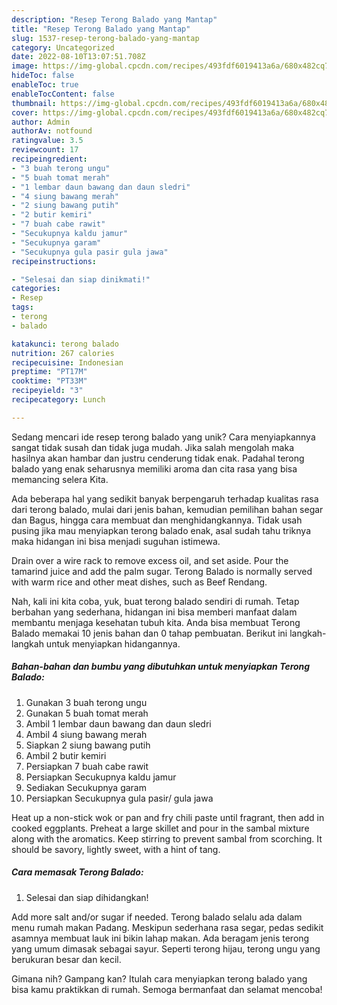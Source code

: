```yaml
---
description: "Resep Terong Balado yang Mantap"
title: "Resep Terong Balado yang Mantap"
slug: 1537-resep-terong-balado-yang-mantap
category: Uncategorized
date: 2022-08-10T13:07:51.708Z
image: https://img-global.cpcdn.com/recipes/493fdf6019413a6a/680x482cq70/terong-balado-foto-resep-utama.jpg
hideToc: false
enableToc: true
enableTocContent: false
thumbnail: https://img-global.cpcdn.com/recipes/493fdf6019413a6a/680x482cq70/terong-balado-foto-resep-utama.jpg
cover: https://img-global.cpcdn.com/recipes/493fdf6019413a6a/680x482cq70/terong-balado-foto-resep-utama.jpg
author: Admin
authorAv: notfound
ratingvalue: 3.5
reviewcount: 17
recipeingredient:
- "3 buah terong ungu"
- "5 buah tomat merah"
- "1 lembar daun bawang dan daun sledri"
- "4 siung bawang merah"
- "2 siung bawang putih"
- "2 butir kemiri"
- "7 buah cabe rawit"
- "Secukupnya kaldu jamur"
- "Secukupnya garam"
- "Secukupnya gula pasir gula jawa"
recipeinstructions:

- "Selesai dan siap dinikmati!"
categories:
- Resep
tags:
- terong
- balado

katakunci: terong balado 
nutrition: 267 calories
recipecuisine: Indonesian
preptime: "PT17M"
cooktime: "PT33M"
recipeyield: "3"
recipecategory: Lunch

---
```





Sedang mencari ide resep terong balado yang unik? Cara menyiapkannya sangat tidak susah dan tidak juga mudah. Jika salah mengolah maka hasilnya akan hambar dan justru cenderung tidak enak. Padahal terong balado yang enak seharusnya memiliki aroma dan cita rasa yang bisa memancing selera Kita.





Ada beberapa hal yang sedikit banyak berpengaruh terhadap kualitas rasa dari terong balado, mulai dari jenis bahan, kemudian pemilihan bahan segar dan Bagus, hingga cara membuat dan menghidangkannya. Tidak usah pusing jika mau menyiapkan terong balado enak,      asal sudah tahu triknya maka hidangan ini bisa menjadi suguhan istimewa.














Drain over a wire rack to remove excess oil, and set aside. Pour the tamarind juice and add the palm sugar. Terong Balado is normally served with warm rice and other meat dishes, such as Beef Rendang.






Nah, kali ini kita coba, yuk, buat terong balado sendiri di rumah. Tetap berbahan yang sederhana, hidangan ini bisa memberi manfaat dalam membantu menjaga kesehatan tubuh kita. Anda bisa membuat Terong Balado memakai 10 jenis bahan dan 0 tahap pembuatan. Berikut ini langkah-langkah untuk menyiapkan hidangannya.

<!--inarticleads1-->

##### Bahan-bahan dan bumbu yang dibutuhkan untuk menyiapkan Terong Balado:

1. Gunakan 3 buah terong ungu
1. Gunakan 5 buah tomat merah
1. Ambil 1 lembar daun bawang dan daun sledri
1. Ambil 4 siung bawang merah
1. Siapkan 2 siung bawang putih
1. Ambil 2 butir kemiri
1. Persiapkan 7 buah cabe rawit
1. Persiapkan Secukupnya kaldu jamur
1. Sediakan Secukupnya garam
1. Persiapkan Secukupnya gula pasir/ gula jawa


Heat up a non-stick wok or pan and fry chili paste until fragrant, then add in cooked eggplants. Preheat a large skillet and pour in the sambal mixture along with the aromatics. Keep stirring to prevent sambal from scorching. It should be savory, lightly sweet, with a hint of tang. 

<!--inarticleads2-->

##### Cara memasak Terong Balado:


1. Selesai dan siap dihidangkan!

Add more salt and/or sugar if needed. Terong balado selalu ada dalam menu rumah makan Padang. Meskipun sederhana rasa segar, pedas sedikit asamnya membuat lauk ini bikin lahap makan. Ada beragam jenis terong yang umum dimasak sebagai sayur. Seperti terong hijau, terong ungu yang berukuran besar dan kecil. 

Gimana nih? Gampang kan? Itulah cara menyiapkan terong balado yang bisa kamu praktikkan di rumah. Semoga bermanfaat dan selamat mencoba!
